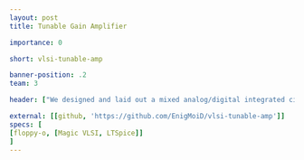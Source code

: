 ```yaml
---
layout: post
title: Tunable Gain Amplifier

importance: 0

short: vlsi-tunable-amp

banner-position: .2
team: 3

header: ["We designed and laid out a mixed analog/digital integrated circuit.", "The circuit integrates an op-amp and what's essentially a digital (SPI) potentiometer to change the gain. It will be fabricated with the MOSIS 300nm process on a 1mm die and packaged in a 40 pin DIP."]

external: [[github, 'https://github.com/EnigMoiD/vlsi-tunable-amp']]
specs: [
[floppy-o, [Magic VLSI, LTSpice]]
]
---
```

